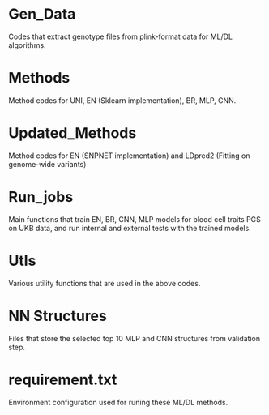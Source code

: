 
# Gen_Data
 Codes that extract genotype files from plink-format data for ML/DL algorithms.

# Methods
 Method codes for UNI, EN (Sklearn implementation), BR, MLP, CNN.
 
 # Updated_Methods
 Method codes for EN (SNPNET implementation) and LDpred2 (Fitting on genome-wide variants)

# Run_jobs
Main functions that train EN, BR, CNN, MLP models for blood cell traits PGS on UKB data, and run internal and external tests with the trained models.

# Utls
 Various utility functions that are used in the above codes.  
 
 # NN Structures
 Files that store the selected top 10 MLP and CNN structures from validation step.
 
 # requirement.txt
 Environment configuration used for runing these ML/DL methods.
